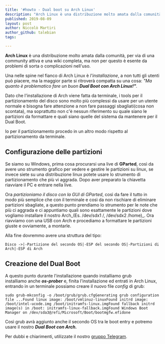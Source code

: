 ```yaml
---
title: '#howto - Dual boot su Arch Linux'
description: "Arch Linux è una distribuzione molto amata dalla comunità, per via di una community attiva e una wiki completa, ma non per questo è esente da problemi di sorta o complicazioni nell'uso."
published: 2019-08-09
layout: post
author: Niccolò Martiri
author_github: talebian
tags:

---
```

**Arch Linux** è una distribuzione molto amata dalla comunità, per via di una community attiva e una wiki completa, ma non per questo è esente da problemi di sorta o complicazioni nell'uso.

Una nelle spine nel fianco di Arch Linux è _l'installazione_, a non tutti gli utenti può piacere, ma la maggior parte si ritroverà compatta su una cosa: _"Ma quanto è problematico fare un buon **Dual Boot con Arch Linux!"**._

Dato che l'installazione di Arch viene fatta da terminale, i tools per il partizionamento del disco sono molto più complessi da usare per un utente normale e bisogna fare attenzione a non fare passaggi sbagliati(cosa non scontata), ma soprattutto non c'è nessun riferimento su quale siano le partizioni da formattare e quali siano quelle del sistema da mantenere per il Dual Boot.

Io per il partizionamento procedo in un altro modo rispetto al partizionamento da terminale.

## Configurazione delle partizioni

Se siamo su Windows, prima cosa procurarsi una live di **GParted**, così da avere uno strumento grafico per vedere e gestire le partizioni su linux, se invece siete su una distribuzione linux potete usare lo strumento di partizionamento che più vi aggrada. Dopo aver preparato la chiavetta riavviare il PC e entrare nella live.

Ora _partizioniamo il disco con la GUI di GParted_, così da fare il tutto in modo più semplice che con il terminale e così da non rischiare di eliminare partizioni sbagliate, a questo punto prendiamo lo strumento per le note che più ci aggrada e ci appuntiamo quali sono esattamente le partizioni dove vogliamo installare il nostro Arch_(Es. /dev/sdx1 /, /dev/sdx2 /home)_. Ora riavviamo con una USB con Arch e procediamo a formattare le partizioni giuste e ovviamente, a montarle.

Alla fine dovremmo avere una struttura del tipo:

    Disco ->|-Partizione del secondo OS|-ESP del secondo OS|-Partizioni di Arch|-ESP di Arch

## Creazione del Dual Boot

A questo punto durante l'installazione quando installiamo grub installiamo anche **_os-prober_** e, finita l'installazione ed entrati in Arch Linux, entrando in un terminale possiamo creare il nuovo file _config_ di grub:

    sudo grub-mkconfig -o /boot/grub/grub.cfgGenerating grub configuration file ...Found linux image: /boot/vmlinuz-linuxFound initrd image: /boot/intel-ucode.img /boot/initramfs-linux.imgFound fallback initrd image(s) in /boot: initramfs-linux-fallback.imgFound Windows Boot Manager on /dev/sda3@/efi/Microsoft/Boot/bootmgfw.efidone

Così grub avrà aggiunto anche il secondo OS tra le boot entry e potremo usare il nostro **_Dual Boot con Arch._**

Per dubbi e chiarimenti, utilizzate il nostro [gruppo Telegram](https://t.me/gentedilinux).